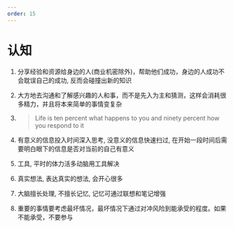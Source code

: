 ```yaml
---
order: 15
---
```


# 认知

1. 分享经验和资源给身边的人(商业机密除外)，帮助他们成功，身边的人成功不会耽误自己的成功, 反而会碰撞出新的知识

2. 大方地去沟通和了解感兴趣的人和事，而不是先入为主和猜测，这样会消耗很多精力，并且将本来简单的事情变复杂

3. > Life is ten percent what happens to you and ninety percent how you respond to it

4. 有意义的信息投入时间深入思考, 没意义的信息快速扫过, 在开始一段时间后需要明白眼下的信息是否对当前的自己有意义

5. 工具, 平时的体力活多动脑用工具解决

6. 真实想法, 表达真实的想法, 会开心很多

7. 大脑擅长处理, 不擅长记忆, 记忆可通过联想和笔记增强

8. 重要的事情要考虑最坏情况，最坏情况下通过对冲风险到能承受的程度。如果不能承受，不要参与
